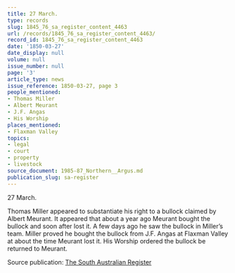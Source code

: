 ```yaml
---
title: 27 March.
type: records
slug: 1845_76_sa_register_content_4463
url: /records/1845_76_sa_register_content_4463/
record_id: 1845_76_sa_register_content_4463
date: '1850-03-27'
date_display: null
volume: null
issue_number: null
page: '3'
article_type: news
issue_reference: 1850-03-27, page 3
people_mentioned:
- Thomas Miller
- Albert Meurant
- J.F. Angas
- His Worship
places_mentioned:
- Flaxman Valley
topics:
- legal
- court
- property
- livestock
source_document: 1985-87_Northern__Argus.md
publication_slug: sa-register
---
```


27 March.

Thomas Miller appeared to substantiate his right to a bullock claimed by Albert Meurant.  It appeared that about a year ago Meurant bought the bullock and soon after lost it.  A few days ago he saw the bullock in Miller’s team.  Miller proved he bought the bullock from J.F. Angas at Flaxman Valley at about the time Meurant lost it.  His Worship ordered the bullock be returned to Meurant.

Source publication: [The South Australian Register](/publications/sa-register/)
